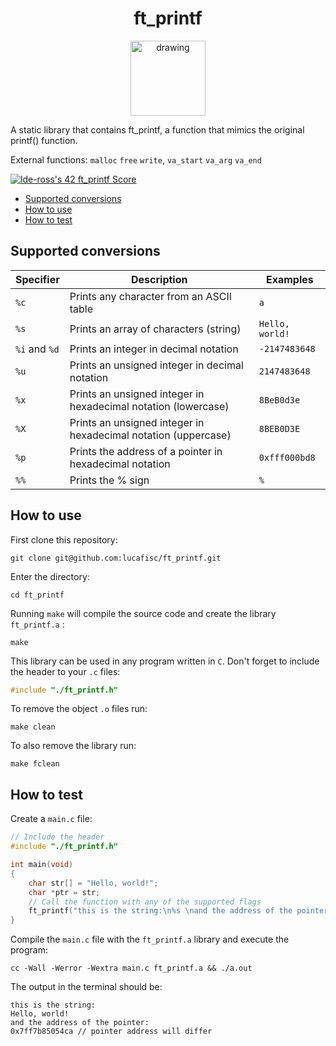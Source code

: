 <h1 align="center">ft_printf</h1>

<p align="center">
<img src="https://i.imgur.com/2SyDnUm.png" alt="drawing" width="120"/>
</p>

A static library that contains ft_printf, a function that mimics the original printf() function.

External functions: `malloc` `free` `write`, `va_start` `va_arg` `va_end`

[![lde-ross's 42 ft_printf Score](https://badge42.vercel.app/api/v2/clcrkbbp700300fkxp8nykj3n/project/2916438)](https://github.com/JaeSeoKim/badge42)

- [Supported conversions](#supported-conversions)
- [How to use](#how-to-use)
- [How to test](#how-to-test)

## Supported conversions

| Specifier | Description | Examples |
| --- | --- | --- |
| `%c` | Prints any character from an ASCII table | `a` |
| `%s` | Prints an array of characters (string) | `Hello, world!` |
| `%i` and `%d` | Prints an integer in decimal notation | `-2147483648`|
| `%u` | Prints an unsigned integer in decimal notation | `2147483648` |
| `%x` | Prints an unsigned integer in hexadecimal notation (lowercase) | `8BeB0d3e` |
| `%X` | Prints an unsigned integer in hexadecimal notation (uppercase) | `8BEB0D3E` |
| `%p` | Prints the address of a pointer in hexadecimal notation | `0xfff000bd8` |
| `%%` | Prints the % sign | `%` |

## How to use

First clone this repository:

```
git clone git@github.com:lucafisc/ft_printf.git
```

Enter the directory:

```
cd ft_printf
```

Running `make` will compile the source code and create the library `ft_printf.a` :

```
make
```

This library can be used in any program written in `C`. Don't forget to include the header to your `.c` files:

```c
#include "./ft_printf.h"
```

To remove the object `.o` files run:

```
make clean
```

To also remove the library run:

```
make fclean
```

## How to test

Create a `main.c` file:

```c
// Include the header
#include "./ft_printf.h"

int	main(void)
{
	char str[] = "Hello, world!";
	char *ptr = str;
	// Call the function with any of the supported flags
	ft_printf("this is the string:\n%s \nand the address of the pointer:\n%p\n", str, ptr);
}
```

Compile the `main.c` file with the `ft_printf.a` library and execute the program:

```
cc -Wall -Werror -Wextra main.c ft_printf.a && ./a.out
```

The output in the terminal should be:

```
this is the string:
Hello, world! 
and the address of the pointer:
0x7ff7b85054ca // pointer address will differ
```
